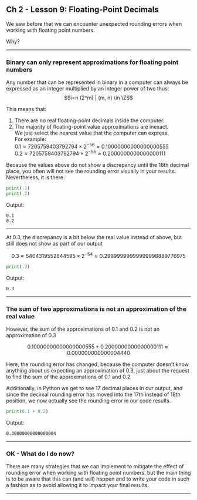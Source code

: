 ## Ch 2 - Lesson 9: Floating-Point Decimals

We saw before that we can encounter unexpected rounding errors when
working with floating point numbers.

Why?

---

### Binary can only represent approximations for floating point numbers

Any number that can be represented in binary in a computer can always be 
expressed as an integer multiplied by an integer power of two thus:  
$$i=n (2^m) | (m, n) \in \Z$$

This means that:

1.	There are no real floating-point decimals inside the computer.
2.	The majority of floating-point value approximations are inexact.  
    We just select the nearest value that the computer can express.  
    For example:  
    $0.1 \approx 7205759403792794 \times 2^{-56} \approx 0.10000000000000000555$  
    $0.2 \approx 7205759403792794 \times 2^{-55} \approx 0.2000000000000000111$

Because the values above do not show a discrepancy until the 18th decimal 
place, you often will not see the rounding error visually in your results. 
Nevertheless, it is there.

``` python
print(.1)
print(.2)
```

Output:

```
0.1
0.2
```

---

At 0.3, the discrepancy is a bit below the real value instead of above, 
but still does not show as part of our output

$$0.3 \approx 5404319552844595 \times 2^{-54} \approx 0.29999999999999998889776975$$

```python
print(.3)
```

Output:

```
0.3
```

---

### The sum of two approximations is not an approximation of the real value

However, the sum of the approximations of 0.1 and 0.2 is not an 
approximation of 0.3  

$$0.10000000000000000555 + 0.2000000000000000111 \approx 0.000000000000004440$$

Here, the rounding error has changed, because the computer doesn’t know 
anything about us expecting an approximation of 0.3, just about the 
request to find the sum of the approximations of 0.1 and 0.2

Additionally, in Python we get to see 17 decimal places in our output, and 
since the decimal rounding error has moved into the 17th instead of 18th 
position, we now actually see the rounding error in our code results.

```python
print(0.1 + 0.2)
```

Output:

```
0.30000000000000004
```

---

### OK - What do I do now?

There are many strategies that we can implement to mitigate the effect of
rounding error when working with floating point numbers, but the main
thing is to be aware that this can (and *will*) happen and to write your 
code in such a fashion as to avoid allowing it to impact your final 
results.

---

